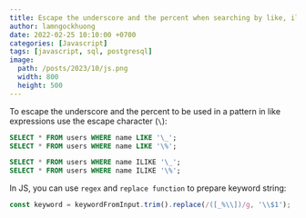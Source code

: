 ```yaml
---
title: Escape the underscore and the percent when searching by like, ilike expressions in PostgreSQL
author: lamngockhuong
date: 2022-02-25 10:10:00 +0700
categories: [Javascript]
tags: [javascript, sql, postgresql]
image:
  path: /posts/2023/10/js.png
  width: 800
  height: 500
---
```


To escape the underscore and the percent to be used in a pattern in like expressions use the escape character (`\`):

```sql
SELECT * FROM users WHERE name LIKE '\_';
SELECT * FROM users WHERE name LIKE '\%';

SELECT * FROM users WHERE name ILIKE '\_';
SELECT * FROM users WHERE name ILIKE '\%';
```

In JS, you can use `regex` and `replace function` to prepare keyword string:

```javascript
const keyword = keywordFromInput.trim().replace(/([_%\\])/g, '\\$1');
```